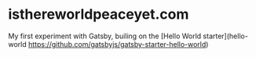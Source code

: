 # isthereworldpeaceyet.com

My first experiment with Gatsby, builing on the [Hello World starter](hello-world https://github.com/gatsbyjs/gatsby-starter-hello-world)
